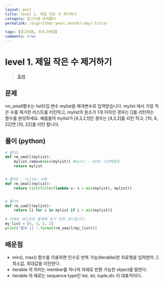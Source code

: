 ```yaml
---
layout: post
title: level 1. 제일 작은 수 제거하기
category: 알고리즘 문제풀이
permalink: /algorithm/:year/:month/:day/:title/

tags: [알고리즘, 프로그래밍]
comments: true
---
```

# level 1. 제일 작은 수 제거하기
> [출처](http://tryhelloworld.co.kr/challenge_codes/121)

## 문제
rm_small함수는 list타입 변수 mylist을 매개변수로 입력받습니다.
mylist 에서 가장 작은 수를 제거한 리스트를 리턴하고, mylist의 원소가 1개 이하인 경우는 []를 리턴하는 함수를 완성하세요.
예를들어 mylist가 [4,3,2,1]인 경우는 [4,3,2]를 리턴 하고, [10, 8, 22]면 [10, 22]를 리턴 합니다.

## 풀이 (python)

```python
# 풀이1
def rm_small(mylist):
    mylist.remove(min(mylist)) #min() - O(N) 시간복잡도
    return mylist


# 풀이2 - filter 사용
def rm_small(mylist):
    return list(filter(lambda x: x > min(mylist), mylist))


# 풀이3
def rm_samll(mylist):
    return [i for i in mylist if i > min(mylist)]

# 아래는 테스트로 출력해 보기 위한 코드입니다.
my_list = [4, 3, 2, 1]
print("결과 {} ".format(rm_small(my_list)))
```

## 배운점
- min(), max() 함수를 이용하면  인수로 반복 가능(iterable)한 자료형을 입력받아 그 최소값, 최대값을 리턴한다.
- iterable 의 의미는 member를 하나씩 차례로 반환 가능한 object를 말한다.
- iterable 의 예로는 sequence type인 list, str, tuple,dic 이 대표적이다.
